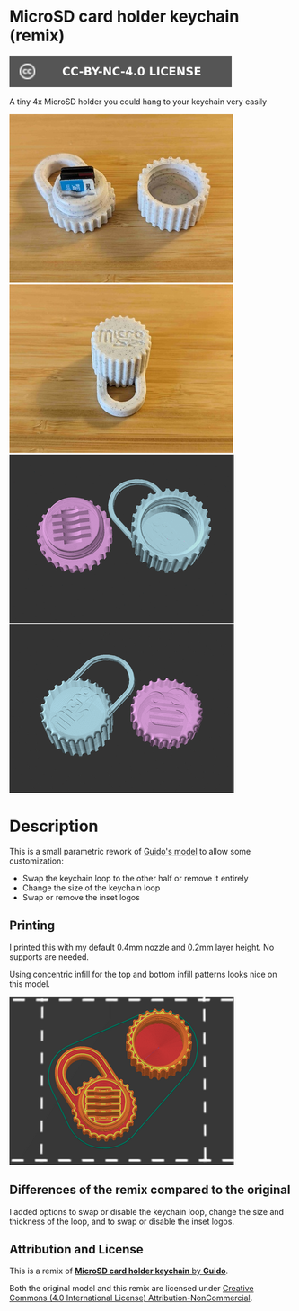 # MicroSD card holder keychain (remix)

[![CC-BY-NC-4.0 license][license-badge]][license]

A tiny 4x MicroSD holder you could hang to your keychain very easily

![Model photo](images/readme/photo2.jpg)
![Model photo](images/readme/photo3.jpg)
![Model animation of keychain loop options](images/readme/demo-keychain-loop.gif)
![Model animation of logo options](images/readme/demo-logo.gif)

# Description

This is a small parametric rework of [Guido's model][original-model-url] to
allow some customization:

* Swap the keychain loop to the other half or remove it entirely
* Change the size of the keychain loop
* Swap or remove the inset logos

## Printing

I printed this with my default 0.4mm nozzle and 0.2mm layer height. No supports
are needed.

Using concentric infill for the top and bottom infill patterns looks nice on
this model.

![Slicer screenshot](images/readme/slicer-screenshot.png)

## Differences of the remix compared to the original

I added options to swap or disable the keychain loop, change the size and
thickness of the loop, and to swap or disable the inset logos.

## Attribution and License

This is a remix of
[**MicroSD card holder keychain** by **Guido**][original-model-url].

Both the original model and this remix are licensed under
[Creative Commons (4.0 International License) Attribution-NonCommercial][license].

[original-model-url]: https://www.printables.com/model/276691-microsd-card-holder-keychain
[license]: http://creativecommons.org/licenses/by-nc/4.0/
[license-badge]: /_static/license-badge-cc-by-nc-4.0.svg
